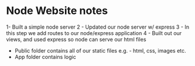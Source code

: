 # Node Website notes

1- Built a simple node server
2 - Updated our node server w/ express
3 - In this step we add routes to our node/express application
4 - Built out our views, and used express so node can serve our html files

* Public folder contains all of our static files e.g. - html, css, images etc.
* App folder contains logic
